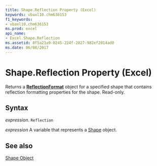 ```yaml
---
title: Shape.Reflection Property (Excel)
keywords: vbaxl10.chm636153
f1_keywords:
- vbaxl10.chm636153
ms.prod: excel
api_name:
- Excel.Shape.Reflection
ms.assetid: 8f5a23a9-0245-224f-2827-982ef2814ad0
ms.date: 06/08/2017
---
```



# Shape.Reflection Property (Excel)

Returns a  **[ReflectionFormat](./Office.ReflectionFormat.md)** object for a specified shape that contains reflection formatting properties for the shape. Read-only.


## Syntax

 _expression_. `Reflection`

 _expression_ A variable that represents a [Shape](./Excel.Shape.md) object.


## See also


[Shape Object](Excel.Shape.md)

